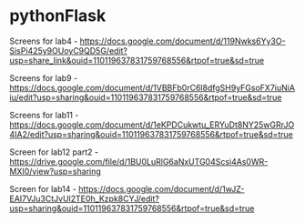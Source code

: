 # pythonFlask
Screens for lab4 - https://docs.google.com/document/d/119Nwks6Yy3O-SisPi425y9OUoyC9QD5G/edit?usp=share_link&ouid=110119637831759768556&rtpof=true&sd=true



Screens for lab9 - https://docs.google.com/document/d/1VBBFb0rC6l8dfgSH9yFGsoFX7iuNiAiu/edit?usp=sharing&ouid=110119637831759768556&rtpof=true&sd=true



Screens for lab11 - https://docs.google.com/document/d/1eKPDCukwtu_ERYuDt8NY25wGRrJO4IA2/edit?usp=sharing&ouid=110119637831759768556&rtpof=true&sd=true



Screen for lab12 part2 - https://drive.google.com/file/d/1BU0LuRlG6aNxUTG04Scsi4As0WR-MXI0/view?usp=sharing



Screen for lab14 - https://docs.google.com/document/d/1wJZ-EAI7VJu3CtJvUl2TE0h_Kzpk8CYJ/edit?usp=sharing&ouid=110119637831759768556&rtpof=true&sd=true
